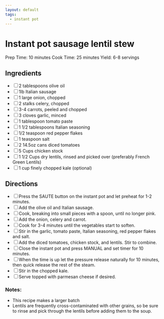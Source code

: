 ```yaml
---
layout: default
tags:
  - instant pot
---
```


# Instant pot sausage lentil stew

Prep Time: 10 minutes Cook Time: 25 minutes Yield: 6-8 servings

<div class="ingredients">
<h2>Ingredients</h2>
    <ul class="ingredient-list">
<li><label><input type="checkbox">2 tablespoons olive oil</label></li>
<li><label><input type="checkbox">1lb Italian sausage</label></li>
<li><label><input type="checkbox">1 large onion, chopped</label></li>
<li><label><input type="checkbox">2 stalks celery, chopped</label></li>
<li><label><input type="checkbox">3-4 carrots, peeled and chopped</label></li>
<li><label><input type="checkbox">3 cloves garlic, minced</label></li>
<li><label><input type="checkbox">1 tablespoon tomato paste</label></li>
<li><label><input type="checkbox">1 1/2 tablespoons Italian seasoning</label></li>
<li><label><input type="checkbox">1/2 teaspoon red pepper flakes</label></li>
<li><label><input type="checkbox">1 teaspoon salt</label></li>
<li><label><input type="checkbox">2 14.5oz cans diced tomatoes</label></li>
<li><label><input type="checkbox">5 Cups chicken stock</label></li>
<li><label><input type="checkbox">1 1/2 Cups dry lentils, rinsed and picked over (preferably French Green Lentils)</label></li>
<li><label><input type="checkbox">1 cup finely chopped kale (optional)</label></li>
</ul>
</div>

<div class="directions">
<h2>Directions</h2>
    <ul class="direction-list">
<li><label><input type="checkbox">Press the SAUTE button on the instant pot and let preheat for 1-2 minutes.</label></li>
<li><label><input type="checkbox">Add the olive oil and Italian sausage.</label></li>
<li><label><input type="checkbox">Cook, breaking into small pieces with a spoon, until no longer pink.</label></li>
<li><label><input type="checkbox">Add the onion, celery and carrot.</label></li>
<li><label><input type="checkbox">Cook for 3-4 minutes until the vegetables start to soften.</label></li>
<li><label><input type="checkbox">Stir in the garlic, tomato paste, Italian seasoning, red pepper flakes and salt.</label></li>
<li><label><input type="checkbox">Add the diced tomatoes, chicken stock, and lentils. Stir to combine.</label></li>
<li><label><input type="checkbox">Close the instant pot and press MANUAL and set timer for 10 minutes.</label></li>
<li><label><input type="checkbox">When the time is up let the pressure release naturally for 10 minutes, then quick release the rest of the steam.</label></li>
<li><label><input type="checkbox">Stir in the chopped kale.</label></li>
<li><label><input type="checkbox">Serve topped with parmesan cheese if desired.</label></li>
</ul>
</div>

### Notes:

* This recipe makes a larger batch
* Lentils are frequently cross-contaminated with other grains, so be sure to rinse and pick through the lentils before adding them to the soup.
